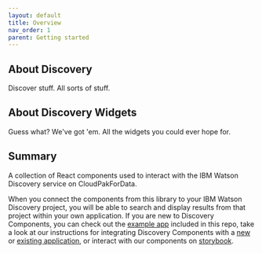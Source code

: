 ```yaml
---
layout: default
title: Overview
nav_order: 1
parent: Getting started
---
```


## About Discovery

Discover stuff. All sorts of stuff.

## About Discovery Widgets

Guess what? We've got 'em. All the widgets you could ever hope for.

## Summary

A collection of React components used to interact with the IBM Watson Discovery service on CloudPakForData.

When you connect the components from this library to your IBM Watson Discovery project, you will be able to search and display results from that project within your own application. If you are new to Discovery Components, you can check out the [example app](#example-app-examplesdiscovery-search-app) included in this repo, take a look at our instructions for integrating Discovery Components with a [new](#setting-up-discovery-components-in-a-new-application) or [existing application](#setting-up-discovery-components-in-an-existing-application), or interact with our components on [storybook](https://pages.github.com/watson-developer-cloud/discovery-components/storybook).
